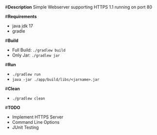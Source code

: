 #__Description__
Simple Webserver supporting HTTPS 1.1 running on port 80

#__Requirements__
- java jdk 17
- gradle

#__Build__
- Full Build: `./gradlew build`
- Only Jar: `./gradlew jar`

#__Run__
- `./gradlew run`
- `java -jar ./app/build/libs/<jarname>.jar`

#__Clean__
- `./gradlew clean`

#__TODO__
- Implement HTTPS Server
- Command Line Options
- JUnit Testing
